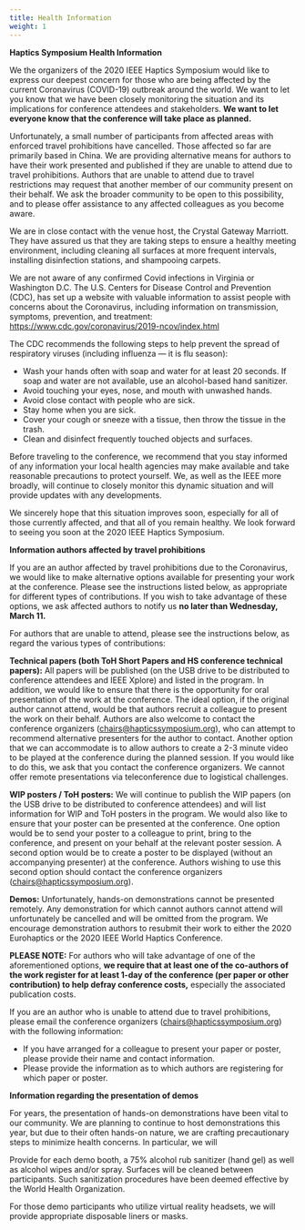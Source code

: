 ```yaml
---
title: Health Information
weight: 1
---
```

**Haptics Symposium Health Information**

We the organizers of the 2020 IEEE Haptics Symposium would like to express our deepest concern for those who are being affected by the current Coronavirus (COVID-19) outbreak around the world.  We want to let you know that we have been closely monitoring the situation and its implications for conference attendees and stakeholders.  **We want to let everyone know that the conference will take place as planned.** 

Unfortunately, a small number of participants from affected areas with enforced travel prohibitions have cancelled.  Those affected so far are primarily based in China.  We are providing alternative means for authors to have their work presented and published if they are unable to attend due to travel prohibitions.  Authors that are unable to attend due to travel restrictions may request that another member of our community present on their behalf.  We ask the broader community to be open to this possibility, and to please offer assistance to any affected colleagues as you become aware.

We are in close contact with the venue host, the Crystal Gateway Marriott. They have assured us that they are taking steps to ensure a healthy meeting environment, including cleaning all surfaces at more frequent intervals, installing disinfection stations, and shampooing carpets.

We are not aware of any confirmed Covid infections in Virginia or Washington D.C. The U.S. Centers for Disease Control and Prevention (CDC), has set up a website with valuable information to assist people with concerns about the Coronavirus, including information on transmission, symptoms, prevention, and treatment: https://www.cdc.gov/coronavirus/2019-ncov/index.html 

The CDC recommends the following steps to help prevent the spread of respiratory viruses (including influenza — it is flu season):

* Wash your hands often with soap and water for at least 20 seconds. If soap and water are not available, use an alcohol-based hand sanitizer.
* Avoid touching your eyes, nose, and mouth with unwashed hands.
* Avoid close contact with people who are sick.
* Stay home when you are sick.
* Cover your cough or sneeze with a tissue, then throw the tissue in the trash.
* Clean and disinfect frequently touched objects and surfaces.

Before traveling to the conference, we recommend that you stay informed of any information your local health agencies may make available and take reasonable precautions to protect yourself.    We, as well as the IEEE more broadly, will continue to closely monitor this dynamic situation and will provide updates with any developments.

We sincerely hope that this situation improves soon, especially for all of those currently affected, and that all of you remain healthy. We look forward to seeing you soon at the 2020 IEEE Haptics Symposium.

**Information authors affected by travel prohibitions**

If you are an author affected by travel prohibitions due to the Coronavirus, we would like to make alternative options available for presenting your work at the conference.  Please see the instructions listed below, as appropriate for different types of contributions.  If you wish to take advantage of these options, we ask affected authors to notify us **no later than Wednesday, March 11.** 

For authors that are unable to attend, please see the instructions below, as regard the various types of contributions:

**Technical papers (both ToH Short Papers and HS conference technical papers):** All papers will be published (on the USB drive to be distributed to conference attendees and IEEE Xplore) and listed in the program.  In addition, we would like to ensure that there is the opportunity for oral presentation of the work at the conference.  The ideal option, if the original author cannot attend, would be that authors recruit a colleague to present the work on their behalf.  Authors are also welcome to contact the conference organizers (chairs@hapticssymposium.org), who can attempt to recommend alternative presenters for the author to contact.  Another option that we can accommodate is to allow authors to create a 2-3 minute video to be played at the conference during the planned session.  If you would like to do this, we ask that you contact the conference organizers.  We cannot offer remote presentations via teleconference due to logistical challenges.

**WIP posters / ToH posters:** We will continue to publish the WIP papers (on the USB drive to be distributed to conference attendees) and will list information for WIP and ToH posters in the program.  We would also like to ensure that your poster can be presented at the conference.  One option would be to send your poster to a colleague to print, bring to the conference, and present on your behalf at the relevant poster session.  A second option would be to create a poster to be displayed (without an accompanying presenter) at the conference.  Authors wishing to use this second option should contact the conference organizers (chairs@hapticssymposium.org).

**Demos:** Unfortunately, hands-on demonstrations cannot be presented remotely.  Any demonstration for which cannot authors cannot attend will unfortunately be cancelled and will be omitted from the program.  We encourage demonstration authors to resubmit their work to either the 2020 Eurohaptics or the 2020 IEEE World Haptics Conference.

**PLEASE NOTE:** For authors who will take advantage of one of the aforementioned options, **we require that at least one of the co-authors of the work register for at least 1-day of the conference (per paper or other contribution) to help defray conference costs,** especially the associated publication costs. 

If you are an author who is unable to attend due to travel prohibitions, please email the conference organizers (chairs@hapticssymposium.org) with the following information:

* If you have arranged for a colleague to present your paper or poster, please provide their name and contact information.
* Please provide the information as to which authors are registering for which paper or poster.

**Information regarding the presentation of demos**

For years, the presentation of hands-on demonstrations have been vital to our community.  We are planning to continue to host demonstrations this year, but due to their often hands-on nature, we are crafting precautionary steps to minimize health concerns.  In particular, we will 

Provide for each demo booth, a 75% alcohol rub sanitizer (hand gel) as well as alcohol wipes and/or spray.  Surfaces will be cleaned between participants.  Such sanitization procedures have been deemed effective by the World Health Organization.

For those demo participants who utilize virtual reality headsets, we will provide appropriate disposable liners or masks.
